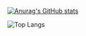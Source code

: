 [![Anurag's GitHub stats](https://github-readme-stats.vercel.app/api?username=tarishenrique&show_icons=true)](https://github.com/anuraghazra/github-readme-stats)

![Top Langs](https://github-readme-stats.vercel.app/api/top-langs/?username=tarishenrique&langs_count=8)

<!--
[![Harlok's WakaTime stats](https://github-readme-stats.vercel.app/api/wakatime?username=tarishenrique)](https://github.com/anuraghazra/github-readme-stats)
-->

<!--
**tarishenrique/tarishenrique** is a ✨ _special_ ✨ repository because its `README.md` (this file) appears on your GitHub profile.

Here are some ideas to get you started:

- 🔭 I’m currently working on ...
- 🌱 I’m currently learning ...
- 👯 I’m looking to collaborate on ...
- 🤔 I’m looking for help with ...
- 💬 Ask me about ...
- 📫 How to reach me: ...
- 😄 Pronouns: ...
- ⚡ Fun fact: ...
-->
